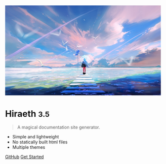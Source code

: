 <!-- _coverpage.md -->

![logo](photo1.jpg)

# Hiraeth <small>3.5</small>

> A magical documentation site generator.

- Simple and lightweight
- No statically built html files
- Multiple themes

[GitHub](https://github.com/docsifyjs/docsify/)
[Get Started](README)

<!-- [Get Started](#Headline) -->
